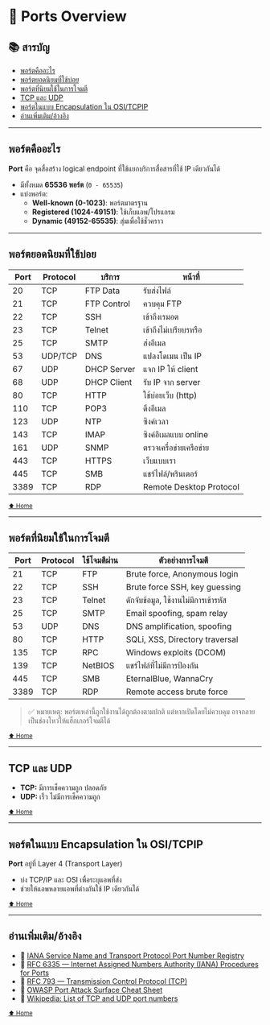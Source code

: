 # 🔌 Ports Overview

## 📚 สารบัญ
- [พอร์ตคืออะไร](#พอร์ตคืออะไร)
- [พอร์ตยอดนิยมที่ใช้บ่อย](#พอร์ตยอดนิยมที่ใช้บ่อย)
- [พอร์ตที่นิยมใช้ในการโจมตี](#พอร์ตที่นิยมใช้ในการโจมตี)
- [TCP และ UDP](#tcp-และ-udp)
- [พอร์ตในแบบ Encapsulation ใน OSI/TCPIP](#พอร์ตในแบบ-encapsulation-ใน-ositcpip)
- [อ่านเพิ่มเติม/อ้างอิง](#อ่านเพิ่มเติมอ้างอิง)

---

## พอร์ตคืออะไร

**Port** คือ จุดสื่อสร้าง logical endpoint ที่ใช้แยกบริการสื่อสารที่ใช้ IP เดียวกันได้

- มีทั้งหมด **65536 พอร์ต** (`0 - 65535`)
- แบ่งพอร์ต:
  - **Well-known (0-1023)**: พอร์ตมาตรฐาน
  - **Registered (1024-49151)**: ใช้เก็บแอพ/โปรแกรม
  - **Dynamic (49152-65535)**: สุ่มเพื่อใช้ชั่วคราว

---

## พอร์ตยอดนิยมที่ใช้บ่อย

| Port | Protocol | บริการ | หน้าที่ |
|------|----------|------------|-------------|
| 20   | TCP      | FTP Data   | รับส่งไฟล์ |
| 21   | TCP      | FTP Control| ควบคุม FTP |
| 22   | TCP      | SSH        | เข้าถึงเรมอต |
| 23   | TCP      | Telnet     | เข้าถึงไม่เบรียบรหรือ |
| 25   | TCP      | SMTP       | ส่งอีเมล |
| 53   | UDP/TCP  | DNS        | แปลงโดเมน เป็น IP |
| 67   | UDP      | DHCP Server| แจก IP ให้ client |
| 68   | UDP      | DHCP Client| รับ IP จาก server |
| 80   | TCP      | HTTP       | ใช้บ่อยเว็บ (http) |
| 110  | TCP      | POP3       | ดึงอีเมล |
| 123  | UDP      | NTP        | ซิงค์เวลา |
| 143  | TCP      | IMAP       | ซิงค์อีเมลแบบ online |
| 161  | UDP      | SNMP       | ตรวจเครื่อข่ายเครือข่าย |
| 443  | TCP      | HTTPS      | เว็บแบบเรา |
| 445  | TCP      | SMB        | แชร์ไฟล์/พรินเตอร์ |
| 3389 | TCP      | RDP        | Remote Desktop Protocol |

<sub>[⬆ Home](#-สารบัญ)</sub>

---

## พอร์ตที่นิยมใช้ในการโจมตี

| Port | Protocol | ใช้โจมตีผ่าน | ตัวอย่างการโจมตี |
|------|----------|---------------|-------------------|
| 21   | TCP      | FTP           | Brute force, Anonymous login |
| 22   | TCP      | SSH           | Brute force SSH, key guessing |
| 23   | TCP      | Telnet        | ดักจับข้อมูล, ใช้งานไม่มีการเข้ารหัส |
| 25   | TCP      | SMTP          | Email spoofing, spam relay |
| 53   | UDP      | DNS           | DNS amplification, spoofing |
| 80   | TCP      | HTTP          | SQLi, XSS, Directory traversal |
| 135  | TCP      | RPC           | Windows exploits (DCOM) |
| 139  | TCP      | NetBIOS       | แชร์ไฟล์ที่ไม่มีการป้องกัน |
| 445  | TCP      | SMB           | EternalBlue, WannaCry |
| 3389 | TCP      | RDP           | Remote access brute force |

> ✅ หมายเหตุ: พอร์ตเหล่านี้ถูกใช้งานได้ถูกต้องตามปกติ แต่หากเปิดโดยไม่ควบคุม อาจกลายเป็นช่องโหว่ให้แฮ็กเกอร์โจมตีได้

<sub>[⬆ Home](#-สารบัญ)</sub>

---

## TCP และ UDP

- **TCP:** มีการเช็คความถูก ปลอดภัย
- **UDP:** เร็ว ไม่มีการเช็คความถูก

<sub>[⬆ Home](#-สารบัญ)</sub>

---

## พอร์ตในแบบ Encapsulation ใน OSI/TCPIP

**Port** อยู่ที่ Layer 4 (Transport Layer)

- บ่ง TCP/IP และ OSI เพื่อระบุแอพที่ส่ง
- ช่วยให้แอพหลายแอพที่ต่างกันใช้ IP เดียวกันได้

<sub>[⬆ Home](#-สารบัญ)</sub>

---

## อ่านเพิ่มเติม/อ้างอิง

- 🔗 [IANA Service Name and Transport Protocol Port Number Registry](https://www.iana.org/assignments/service-names-port-numbers/service-names-port-numbers.xhtml)
- 🔗 [RFC 6335 — Internet Assigned Numbers Authority (IANA) Procedures for Ports](https://datatracker.ietf.org/doc/html/rfc6335)
- 🔗 [RFC 793 — Transmission Control Protocol (TCP)](https://datatracker.ietf.org/doc/html/rfc793)
- 🔗 [OWASP Port Attack Surface Cheat Sheet](https://cheatsheetseries.owasp.org/cheatsheets/Port_Attack_Surface_Cheat_Sheet.html)
- 🔗 [Wikipedia: List of TCP and UDP port numbers](https://en.wikipedia.org/wiki/List_of_TCP_and_UDP_port_numbers)

<sub>[⬆ Home](#-สารบัญ)</sub>

